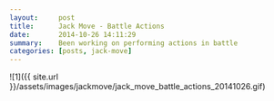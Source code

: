 ```yaml
---
layout:     post
title:      Jack Move - Battle Actions
date:       2014-10-26 14:11:29
summary:    Been working on performing actions in battle
categories: [posts, jack-move]
---
```


![1]({{ site.url }}/assets/images/jackmove/jack_move_battle_actions_20141026.gif)